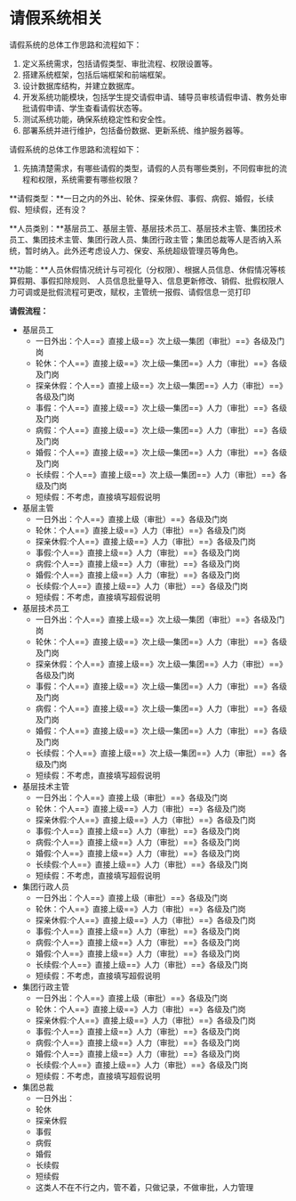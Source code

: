 # 请假系统相关

请假系统的总体工作思路和流程如下：

1. 定义系统需求，包括请假类型、审批流程、权限设置等。
2. 搭建系统框架，包括后端框架和前端框架。
3. 设计数据库结构，并建立数据库。
4. 开发系统功能模块，包括学生提交请假申请、辅导员审核请假申请、教务处审批请假申请、学生查看请假状态等。
5. 测试系统功能，确保系统稳定性和安全性。
6. 部署系统并进行维护，包括备份数据、更新系统、维护服务器等。

请假系统的总体工作思路和流程如下：

1. 先搞清楚需求，有哪些请假的类型，请假的人员有哪些类别，不同假审批的流程和权限，系统需要有哪些权限？

**请假类型：**一日之内的外出、轮休、探亲休假、事假、病假、婚假，长续假、短续假，还有没？

**人员类别：**基层员工、基层主管、基层技术员工、基层技术主管、集团技术员工、集团技术主管、集团行政人员、集团行政主管；集团总裁等人是否纳入系统，暂时纳入。此外还考虑设人力、保安、系统超级管理员等角色。

**功能：**人员休假情况统计与可视化（分权限）、根据人员信息、休假情况等核算假期、事假扣除规则、
人员信息批量导入、信息更新修改、销假、批假权限人力可调或是批假流程可更改，赋权，主管统一报假、请假信息一览打印

**请假流程：**

- 基层员工
    - 一日外出：个人==》直接上级==》次上级—集团（审批）==》各级及门岗
    - 轮休：个人==》直接上级==》次上级—集团==》人力（审批）==》各级及门岗
    - 探亲休假：个人==》直接上级==》次上级—集团==》人力（审批）==》各级及门岗
    - 事假：个人==》直接上级==》次上级—集团==》人力（审批）==》各级及门岗
    - 病假：个人==》直接上级==》次上级—集团==》人力（审批）==》各级及门岗
    - 婚假：个人==》直接上级==》次上级—集团==》人力（审批）==》各级及门岗
    - 长续假：个人==》直接上级==》次上级—集团==》人力（审批）==》各级及门岗
    - 短续假：不考虑，直接填写超假说明
- 基层主管
    - 一日外出：个人==》直接上级（审批）==》各级及门岗
    - 轮休：个人==》直接上级==》人力（审批）==》各级及门岗
    - 探亲休假:个人==》直接上级==》人力（审批）==》各级及门岗
    - 事假:个人==》直接上级==》人力（审批）==》各级及门岗
    - 病假:个人==》直接上级==》人力（审批）==》各级及门岗
    - 婚假:个人==》直接上级==》人力（审批）==》各级及门岗
    - 长续假:个人==》直接上级==》人力（审批）==》各级及门岗
    - 短续假：不考虑，直接填写超假说明
- 基层技术员工
  - 一日外出：个人==》直接上级==》次上级—集团（审批）==》各级及门岗
  - 轮休：个人==》直接上级==》次上级—集团==》人力（审批）==》各级及门岗
  - 探亲休假：个人==》直接上级==》次上级—集团==》人力（审批）==》各级及门岗
  - 事假：个人==》直接上级==》次上级—集团==》人力（审批）==》各级及门岗
  - 病假：个人==》直接上级==》次上级—集团==》人力（审批）==》各级及门岗
  - 婚假：个人==》直接上级==》次上级—集团==》人力（审批）==》各级及门岗
  - 长续假：个人==》直接上级==》次上级—集团==》人力（审批）==》各级及门岗
  - 短续假：不考虑，直接填写超假说明
- 基层技术主管
    - 一日外出：个人==》直接上级（审批）==》各级及门岗
    - 轮休：个人==》直接上级==》人力（审批）==》各级及门岗
    - 探亲休假:个人==》直接上级==》人力（审批）==》各级及门岗
    - 事假:个人==》直接上级==》人力（审批）==》各级及门岗
    - 病假:个人==》直接上级==》人力（审批）==》各级及门岗
    - 婚假:个人==》直接上级==》人力（审批）==》各级及门岗
    - 长续假:个人==》直接上级==》人力（审批）==》各级及门岗
    - 短续假：不考虑，直接填写超假说明
- 集团行政人员
    - 一日外出：个人==》直接上级（审批）==》各级及门岗
    - 轮休：个人==》直接上级==》人力（审批）==》各级及门岗
    - 探亲休假:个人==》直接上级==》人力（审批）==》各级及门岗
    - 事假:个人==》直接上级==》人力（审批）==》各级及门岗
    - 病假:个人==》直接上级==》人力（审批）==》各级及门岗
    - 婚假:个人==》直接上级==》人力（审批）==》各级及门岗
    - 长续假:个人==》直接上级==》人力（审批）==》各级及门岗
    - 短续假：不考虑，直接填写超假说明
- 集团行政主管
    - 一日外出：个人==》直接上级（审批）==》各级及门岗
    - 轮休：个人==》直接上级==》人力（审批）==》各级及门岗
    - 探亲休假:个人==》直接上级==》人力（审批）==》各级及门岗
    - 事假:个人==》直接上级==》人力（审批）==》各级及门岗
    - 病假:个人==》直接上级==》人力（审批）==》各级及门岗
    - 婚假:个人==》直接上级==》人力（审批）==》各级及门岗
    - 长续假:个人==》直接上级==》人力（审批）==》各级及门岗
    - 短续假：不考虑，直接填写超假说明
- 集团总裁
    - 一日外出：
    - 轮休
    - 探亲休假
    - 事假
    - 病假
    - 婚假
    - 长续假
    - 短续假
    - 这类人不在不行之内，管不着，只做记录，不做审批，人力管理